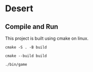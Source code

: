 # Desert


## Compile and Run

This project is built using cmake on linux.
```
cmake -S . -B build

cmake --build build

./bin/game
```